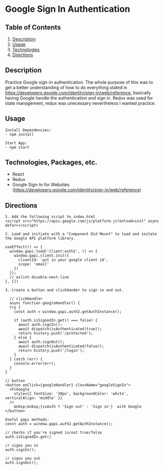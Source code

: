 # Google Sign In Authentication

## Table of Contents

1. [Description](#Description)
2. [Usage](#Usage)
3. [Technologies](#Technologies)
4. [Directions](#Directions)

## Description

Practice Google sign-in authentication. The whole purpose of this was to get a better understanding of how to do everything stated in https://developers.google.com/identity/sign-in/web/reference, basically having Google handle the authentication and sign in. Redux was used for state management, redux was unecessary nevertheless I wanted practice.

## Usage
```
Install Dependencies:
- npm install

Start App:
- npm start
```

## Technologies, Packages, etc.

- React
- Redux
- Google Sign-In for Websites (https://developers.google.com/identity/sign-in/web/reference)

## Directions
```
1. Add the following script to index.html
<script src="https://apis.google.com/js/platform.js?onload=init" async defer></script>

2. Load and initiate with a "Component Did Mount" to load and initate the Google API platform library.

useEffect(() => {
  window.gapi.load('client:auth2', () => {
    window.gapi.client.init({
      clientId: 'put in your google client id',
      scope: 'email'
    })
  });
  // eslint-disable-next-line
}, [])

3. Create a button and clickHander to sign in and out.

  // clickHandler
  async function googleHandler() {
  try {
    const auth = window.gapi.auth2.getAuthInstance();

    if (auth.isSignedIn.get() === false) {
      await auth.signIn();
      await dispatch(isAuthenticated(true));
      return history.push('/protected');
    } else {
      await auth.signOut();
      await dispatch(isAuthenticated(false));
      return history.push('/login');
    }
  } catch (err) {
    console.error(err);
  }
}

// button
<button onClick={googleHandler} className="googleSignIn">
  <FcGoogle
    style={{ fontSize: '30px', backgroundColor: 'white', verticalAlign: 'middle' }}
  />
    &nbsp;&nbsp;{isAuth ? 'Sign out' : 'Sign in'}  with Google
</button>

Useful gapi methods:
const auth = window.gapi.auth2.getAuthInstance();

// checks if you're signed in/out true/false
auth.isSignedIn.get()

// signs you in
auth.signIn();

// signs you out
auth.signOut();
```

